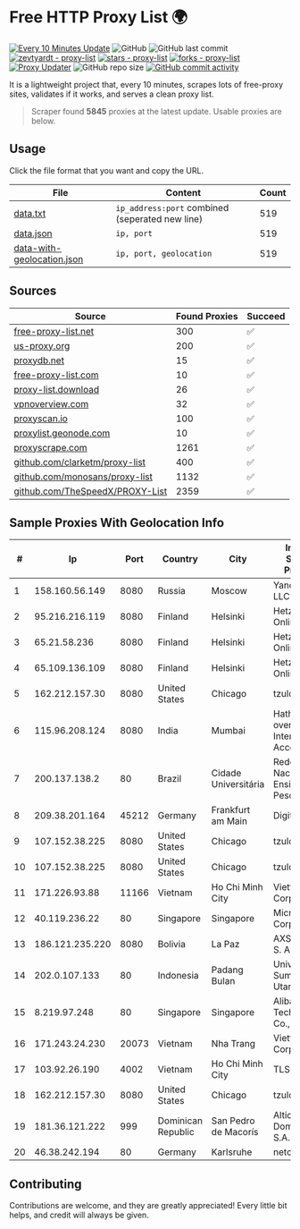 
# Free HTTP Proxy List 🌍

[![Every 10 Minutes Update](https://github.com/mertguvencli/http-proxy-list/actions/workflows/main.yml/badge.svg?branch=main)](https://github.com/mertguvencli/http-proxy-list/actions/workflows/main.yml)
![GitHub](https://img.shields.io/github/license/mertguvencli/http-proxy-list)
![GitHub last commit](https://img.shields.io/github/last-commit/mertguvencli/http-proxy-list)
[![zevtyardt - proxy-list](https://img.shields.io/static/v1?label=zevtyardt&message=proxy-list&color=blue&logo=github)](https://github.com/zevtyardt/proxy-list "Go to GitHub repo")
[![stars - proxy-list](https://img.shields.io/github/stars/zevtyardt/proxy-list?style=social)](https://github.com/zevtyardt/proxy-list)
[![forks - proxy-list](https://img.shields.io/github/forks/zevtyardt/proxy-list?style=social)](https://github.com/zevtyardt/proxy-list)
[![Proxy Updater](https://github.com/zevtyardt/proxy-list/workflows/Proxy%20Updater/badge.svg)](https://github.com/zevtyardt/proxy-list/actions?query=workflow:"Proxy+Updater")
![GitHub repo size](https://img.shields.io/github/repo-size/zevtyardt/proxy-list)
[![GitHub commit activity](https://img.shields.io/github/commit-activity/m/zevtyardt/proxy-list?logo=commits)](https://github.com/zevtyardt/proxy-list/commits/main)

It is a lightweight project that, every 10 minutes, scrapes lots of free-proxy sites, validates if it works, and serves a clean proxy list.

> Scraper found **5845** proxies at the latest update. Usable proxies are below.

## Usage

Click the file format that you want and copy the URL.

|File|Content|Count|
|----|-------|-----|
|[data.txt](https://raw.githubusercontent.com/mertguvencli/http-proxy-list/main/proxy-list/data.txt)|`ip_address:port` combined (seperated new line)|519|
|[data.json](https://raw.githubusercontent.com/mertguvencli/http-proxy-list/main/proxy-list/data.json)|`ip, port`|519|
|[data-with-geolocation.json](https://raw.githubusercontent.com/mertguvencli/http-proxy-list/main/proxy-list/data-with-geolocation.json)|`ip, port, geolocation`|519|

## Sources

|Source|Found Proxies|Succeed|
|------|-------------|-------|
|[free-proxy-list.net](https://free-proxy-list.net)|300|✅|
|[us-proxy.org](https://www.us-proxy.org)|200|✅|
|[proxydb.net](http://proxydb.net)|15|✅|
|[free-proxy-list.com](https://free-proxy-list.com/?page=&port=&type%5B%5D=http&type%5B%5D=https&up_time=0&search=Search)|10|✅|
|[proxy-list.download](https://www.proxy-list.download/HTTP)|26|✅|
|[vpnoverview.com](https://vpnoverview.com/privacy/anonymous-browsing/free-proxy-servers)|32|✅|
|[proxyscan.io](https://www.proxyscan.io)|100|✅|
|[proxylist.geonode.com](https://proxylist.geonode.com/api/proxy-list?limit=300&page=1&sort_by=lastChecked&sort_type=desc&protocols=http,https)|10|✅|
|[proxyscrape.com](https://api.proxyscrape.com/v2/?request=displayproxies&protocol=http&timeout=10000&country=all&ssl=all&anonymity=all)|1261|✅|
|[github.com/clarketm/proxy-list](https://raw.githubusercontent.com/clarketm/proxy-list/master/proxy-list-raw.txt)|400|✅|
|[github.com/monosans/proxy-list](https://raw.githubusercontent.com/monosans/proxy-list/main/proxies/http.txt)|1132|✅|
|[github.com/TheSpeedX/PROXY-List](https://raw.githubusercontent.com/TheSpeedX/PROXY-List/master/http.txt)|2359|✅|


## Sample Proxies With Geolocation Info

|#|Ip|Port|Country|City|Internet Service Provider|
|-|--|----|-------|----|-------------------------|
|1|158.160.56.149|8080|Russia|Moscow|Yandex.Cloud LLC|
|2|95.216.216.119|8080|Finland|Helsinki|Hetzner Online GmbH|
|3|65.21.58.236|8080|Finland|Helsinki|Hetzner Online GmbH|
|4|65.109.136.109|8080|Finland|Helsinki|Hetzner Online GmbH|
|5|162.212.157.30|8080|United States|Chicago|tzulo, inc.|
|6|115.96.208.124|8080|India|Mumbai|Hathway IP over Cable Internet Access|
|7|200.137.138.2|80|Brazil|Cidade Universitária|Rede Nacional de Ensino e Pesquisa|
|8|209.38.201.164|45212|Germany|Frankfurt am Main|DigitalOcean|
|9|107.152.38.225|8080|United States|Chicago|tzulo, inc.|
|10|107.152.38.225|8080|United States|Chicago|tzulo, inc.|
|11|171.226.93.88|11166|Vietnam|Ho Chi Minh City|Viettel Corporation|
|12|40.119.236.22|80|Singapore|Singapore|Microsoft Corporation|
|13|186.121.235.220|8080|Bolivia|La Paz|AXS Bolivia S. A.|
|14|202.0.107.133|80|Indonesia|Padang Bulan|Universitas Sumatera Utara|
|15|8.219.97.248|80|Singapore|Singapore|Alibaba (US) Technology Co., Ltd.|
|16|171.243.24.230|20073|Vietnam|Nha Trang|Viettel Corporation|
|17|103.92.26.190|4002|Vietnam|Ho Chi Minh City|TLSOFT|
|18|162.212.157.30|8080|United States|Chicago|tzulo, inc.|
|19|181.36.121.222|999|Dominican Republic|San Pedro de Macorís|Altice Dominicana S.A.|
|20|46.38.242.194|80|Germany|Karlsruhe|netcup GmbH|



## Contributing

Contributions are welcome, and they are greatly appreciated! Every
little bit helps, and credit will always be given.

